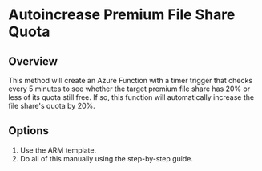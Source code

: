 # Autoincrease Premium File Share Quota

## Overview
This method will create an Azure Function with a timer trigger that checks every 5 minutes to see whether the target premium file share has 20% or less of its quota still free. If so, this function will automatically increase the file share's quota by 20%.

## Options
1. Use the ARM template.
2. Do all of this manually using the step-by-step guide.
